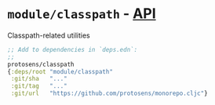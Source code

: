 # `module/classpath` - [API](API.md)

Classpath-related utilities

```clojure
;; Add to dependencies in `deps.edn`:
;;
protosens/classpath
{:deps/root "module/classpath"
 :git/sha   "..."
 :git/tag   "..."
 :git/url   "https://github.com/protosens/monorepo.cljc"}
```

